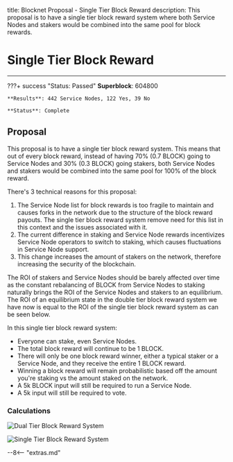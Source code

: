 title: Blocknet Proposal - Single Tier Block Reward
description: This proposal is to have a single tier block reward system where both Service Nodes and stakers would be combined into the same pool for block rewards.


# Single Tier Block Reward

---

???+ success "Status: Passed"
    **Superblock**: 604800

    **Results**: 442 Service Nodes, 122 Yes, 39 No

    **Status**: Complete

## Proposal
This proposal is to have a single tier block reward system. This means that out of every block reward, instead of having 70% (0.7 BLOCK) going to Service Nodes and 30% (0.3 BLOCK) going stakers, both Service Nodes and stakers would be combined into the same pool for 100% of the block reward.

There's 3 technical reasons for this proposal:

1. The Service Node list for block rewards is too fragile to maintain and causes forks in the network due to the structure of the block reward payouts. The single tier block reward system remove need for this list in this context and the issues associated with it.
1. The current difference in staking and Service Node rewards incentivizes Service Node operators to switch to staking, which causes fluctuations in Service Node support.
1. This change increases the amount of stakers on the network, therefore increasing the security of the blockchain.

The ROI of stakers and Service Nodes should be barely affected over time as the constant rebalancing of BLOCK from Service Nodes to staking naturally brings the ROI of the Service Nodes and stakers to an equilibrium. The ROI of an equilibrium state in the double tier block reward system we have now is equal to the ROI of the single tier block reward system as can be seen below.

In this single tier block reward system:

* Everyone can stake, even Service Nodes.
* The total block reward will continue to be 1 BLOCK.
* There will only be one block reward winner, either a typical staker or a Service Node, and they receive the entire 1 BLOCK reward.
* Winning a block reward will remain probabilistic based off the amount you're staking vs the amount staked on the network.
* A 5k BLOCK input will still be required to run a Service Node.
* A 5k input will still be required to vote.


### Calculations

![Dual Tier Block Reward System](/img/proposals/dual-tier-block-reward-calcs.png)

![Single Tier Block Reward System](/img/proposals/single-tier-block-reward-calcs.png)









<script type="text/javascript">
// read instructions for related links in ../snippets/extras.md
var relatedLinks = [];
</script>

--8<-- "extras.md"






